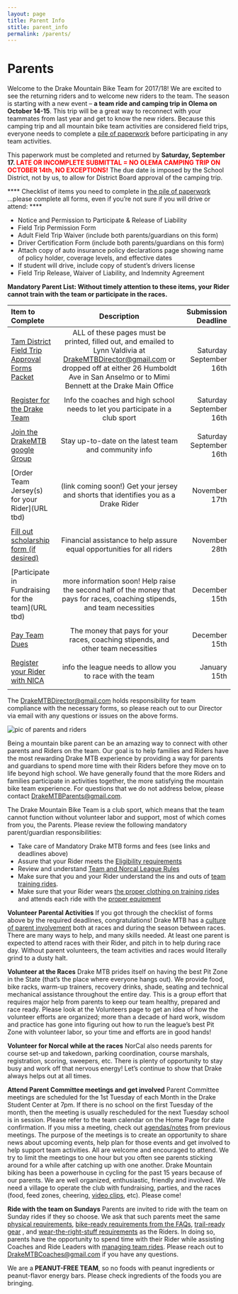 ```yaml
---
layout: page
title: Parent Info
stitle: parent_info
permalink: /parents/
---
```

# Parents

Welcome	to	the	Drake	Mountain	Bike	Team	for	2017/18!	We	are	excited	to	see	the	returning	riders	and	to	welcome	new	riders	to	the	team.		The	season	is	starting	with	a	new	event	–	<b>a	team	ride	and	camping	trip	in	Olema	on	October	14-15</b>. This	trip	will	be	a	great	way	to	reconnect	with	your	teammates	from	last	year	and	get	to know	the	new	riders.	Because	this	camping	trip	and	all	mountain	bike	team	activities	are considered	field	trips,	everyone	needs	to	complete	a	[pile	of	paperwork]({{site.baseurl}}/images/2017_Tam_District_Field_Trip_Forms_Packet.pdf) before	participating	in any	team	activities.

This paperwork must be	completed	and	returned	by	<b>Saturday,	September	17.	<font color="red">LATE	OR	INCOMPLETE	SUBMITTAL	=	NO OLEMA	CAMPING	TRIP ON OCTOBER 14th, NO EXCEPTIONS!</font></b> The	due	date	is	imposed	by	the	School	District, not by us,	to	allow	for	District	Board	approval	of	the camping	trip.	

**** Checklist	of	items you need to complete in [the pile	of	paperwork]({{site.baseurl}}/images/2017_Tam_District_Field_Trip_Forms_Packet.pdf) ...please	complete	all	forms,	even	if	you’re	not	sure	if	you will	drive	or	attend:	**** 
* Notice	and	Permission	to	Participate	&	Release	of	Liability	
* Field	Trip	Permission	Form
* Adult	Field	Trip	Waiver	(include	both	parents/guardians	on	this	form)	
* Driver	Certification	Form	(include	both	parents/guardians	on	this	form)	
* Attach	copy	of	auto	insurance	policy	declarations	page	showing	name	of
policy	holder,	coverage	levels,	and	effective	dates
* If	student	will	drive,	include	copy	of	student’s	drivers	license
* Field	Trip	Release,	Waiver	of	Liability,	and	Indemnity	Agreement	


**Mandatory Parent List: Without timely attention to these items, your Rider cannot train with the team or participate in the races.**

| Item to Complete  | Description  | Submission Deadline |
|:-------------|:---------------:| -------------:|
| [Tam District Field Trip Approval Forms Packet]({{site.baseurl}}/images/2017_Tam_District_Field_Trip_Forms_Packet.pdf) | ALL of these pages must be printed, filled out, and emailed to Lynn Valdivia at <DrakeMTBDirector@gmail.com> or dropped off at either 26	Humboldt	Ave in	San	Anselmo or to	Mimi	Bennett at the 	Drake	Main	Office |            Saturday September 16th |
||||
| [Register for the Drake Team]({{site.baseurl}}/register) | Info the coaches and high school needs to let you participate in a club sport | Saturday September 16th |
||||
| [Join the DrakeMTB google Group](https://docs.google.com/forms/d/e/1FAIpQLScCDynLJepyBTFAzqfZI9dTpCWTGCgzkQdhY0TSY6LIkXKXKg/viewform) | Stay up-to-date on the latest team and community info |         Saturday September 16th |
||||
| [Order Team Jersey(s) for your Rider](URL tbd)| (link coming soon!) Get your jersey and shorts that identifies you as a Drake Rider | November 17th |
||||
| [Fill out scholarship form (if desired)](https://docs.google.com/forms/d/e/1FAIpQLSeUzhX9MMRaQSGIao9HLNbjLiWM5XQZoiBfwPpkOQV-SWhCmQ/viewform) | Financial assistance to help assure equal opportunities for all riders |  November 28th |
||||
| [Participate in Fundraising for the team](URL tbd)| more information soon! Help raise the second half of the money that pays for races, coaching stipends, and team necessities | December 15th |
||||
| [Pay Team Dues](https://docs.google.com/forms/d/e/1FAIpQLScfcym66MpvPf0YRAgc3Jh5c0cydRzAuKzPRNCvex9v8dmcGQ/viewform)| The money that pays for your races, coaching stipends, and other team necessities | December 15th |
||||
| [Register your Rider with NICA](https://pitzone.nationalmtb.org/users/sign_in) | info the league needs to allow you to race with the team |            January 15th |
||||

The <DrakeMTBDirector@gmail.com> holds responsibility for team compliance with the necessary forms, so please reach out to our Director via email with any questions or issues on the above forms.

![pic of parents and riders]({{site.baseurl}}/images/parents-riders.jpg)

Being a mountain bike parent can be an amazing way to connect with other parents and Riders on the team. Our goal is to help families and Riders have the most rewarding Drake MTB experience by providing a way for parents and guardians to spend more time with their Riders before they move on to life beyond high school. We have generally found that the more Riders and families participate in activities together, the more satisfying the mountain bike team experience. For questions that we do not address below, please contact <DrakeMTBParents@gmail.com>.

The Drake Mountain Bike Team is a club sport, which means that the team cannot function without volunteer labor and support, most of which comes from you, the Parents.  Please review the following mandatory parent/guardian responsibilities:

* Take care of Mandatory Drake MTB forms and fees (see links and deadlines above)
* Assure that your Rider meets the [Eligibility requirements]({{site.baseurl}}/eligibility)
* Review and understand [Team and Norcal League Rules]({{site.baseurl}}/rules)
* Make sure that you and your Rider understand the ins and outs of [team training rides]({{site.baseurl}}/practices).  
* Make sure that your Rider wears [the proper clothing on training rides]({{site.baseurl}}/images/what_to_wear_v2.pdf) and attends each ride with the [proper equipment]({{site.baseurl}}/images/what_to_bring.jpg)

**Volunteer Parental Activities**
If you got through the checklist of forms above by the required deadlines, congratulations! Drake MTB has a [culture of parent involvement]({{site.baseurl}}/volunteer) both at races and during the season between races. There are many ways to help, and many skills needed. At least one parent is expected to attend races with their Rider, and pitch in to help during race day. Without parent volunteers, the team activities and races would literally grind to a dusty halt.

**Volunteer at the Races**
Drake MTB prides itself on having the best Pit Zone in the State (that’s the place where everyone hangs out). We provide food, bike racks, warm-up trainers, recovery drinks, shade, seating and technical mechanical assistance throughout the entire day. This is a group effort that requires major help from parents to keep our team healthy, prepared and race ready. Please look at the Volunteers page to get an idea of how the volunteer efforts are organized; more than a decade of hard work, wisdom and practice has gone into figuring out how to run the league’s best Pit Zone with volunteer labor, so your time and efforts are in good hands!

**Volunteer for Norcal while at the races**
NorCal also needs parents for course set-up and takedown, parking coordination, course marshals, registration, scoring, sweepers, etc. There is plenty of opportunity to stay busy and work off that nervous energy! Let’s continue to show that Drake always helps out at all times.

**Attend Parent Committee meetings and get involved**
Parent Committee meetings are scheduled for the 1st Tuesday of each Month in the Drake Student Center at 7pm. If there is no school on the first Tuesday of the month, then the meeting is usually rescheduled for the next Tuesday school is in session. Please refer to the team calendar on the Home Page for date confirmation. If you miss a meeting, check out [agendas/notes]({{site.baseurl}}/meetings) from previous meetings. The purpose of the meetings is to create an opportunity to share news about upcoming events, help plan for those events and get involved to help support team activities. All are welcome and encouraged to attend. We try to limit the meetings to one hour but you often see parents sticking around for a while after catching up with one another. Drake Mountain biking has been a powerhouse in cycling for the past 15 years because of our parents. We are well organized, enthusiastic, friendly and involved. We need a village to operate the club with fundraising, parties, and the races (food, feed zones, cheering, [video clips]({{site.baseurl}}/media), etc). Please come!

**Ride with the team on Sundays**
Parents are invited to ride with the team on Sunday rides if they so choose.  We ask that such parents meet the same [physical requirements]({{site.baseurl}}/eligibility), [bike-ready requirements from the FAQs]({{site.baseurl}}/faq.md), [trail-ready gear]({{site.baseurl}}/images/what_to_bring.jpg) , and [wear-the-right-stuff requirements]({{site.baseurl}}/images/what_to_wear_v2.pdf) as the Riders.  In doing so, parents have the opportunity to spend time with their Rider while assisting Coaches and Ride Leaders with [managing team rides]({{site.baseurl}}/practices).  Please reach out to <DrakeMTBCoaches@gmail.com> if you have any questions.

We are a **PEANUT-FREE TEAM**, so no foods with peanut ingredients or peanut-flavor energy bars. Please check ingredients of the foods you are bringing.
